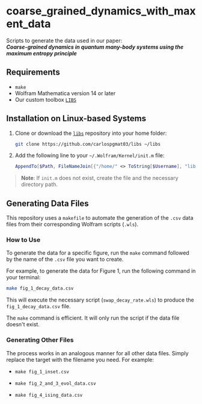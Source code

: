 # coarse_grained_dynamics_with_maxent_data

Scripts to generate the data used in our paper:  
**_Coarse-grained dynamics in quantum many-body systems using the maximum entropy principle_**

## Requirements

- `make`
- Wolfram Mathematica version 14 or later
- Our custom toolbox [`LIBS`](https://github.com/carlospgmat03/libs)

## Installation on Linux-based Systems

1. Clone or download the [`libs`](https://github.com/carlospgmat03/libs) repository into your home folder:

    ```bash
    git clone https://github.com/carlospgmat03/libs ~/libs
    ```

2. Add the following line to your `~/.Wolfram/Kernel/init.m` file:

    ```mathematica
    AppendTo[$Path, FileNameJoin[{"/home/" <> ToString[$Username], "libs"}]];
    ```

> **Note**: If `init.m` does not exist, create the file and the necessary directory path.

## Generating Data Files

This repository uses a `makefile` to automate the generation of the `.csv` data files from their corresponding Wolfram scripts (`.wls`).

### How to Use

To generate the data for a specific figure, run the `make` command followed by the name of the `.csv` file you want to create.

For example, to generate the data for Figure 1, run the following command in your terminal:

```bash
make fig_1_decay_data.csv
```
This will execute the necessary script (`swap_decay_rate.wls`) to produce the `fig_1_decay_data.csv` file.

The `make` command is efficient. It will only run the script if the data file doesn't exist.

### Generating Other Files
The process works in an analogous manner for all other data files. Simply replace the target with the filename you need. For example:

- `make fig_1_inset.csv`

- `make fig_2_and_3_evol_data.csv`

- `make fig_4_ising_data.csv`
